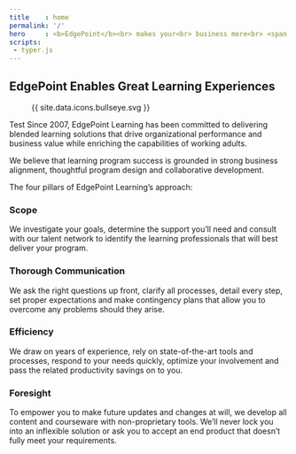 ```yaml
---
title    : home
permalink: '/'
hero     : <b>EdgePoint</b><br> makes your<br> business more<br> <span id='typed'>productive</span>.
scripts:
 - typer.js
---
```

## EdgePoint Enables Great Learning Experiences

<figure class="featuredIcon">{{ site.data.icons.bullseye.svg }}</figure>

Test Since 2007, EdgePoint Learning has been committed to delivering blended learning solutions that drive organizational performance and business value while enriching the capabilities of working adults.

We believe that learning program success is grounded in strong business alignment, thoughtful program design and collaborative development.

The four pillars of EdgePoint Learning’s approach:

### Scope
We investigate your goals, determine the support you’ll need and consult with our talent network to identify the learning professionals that will best deliver your program.

### Thorough Communication
We ask the right questions up front, clarify all processes, detail every step, set proper expectations and make contingency plans that allow you to overcome any problems should they arise.

### Efficiency
We draw on years of experience, rely on state-of-the-art tools and processes, respond to your needs quickly, optimize your involvement and pass the related productivity savings on to you.

### Foresight
To empower you to make future updates and changes at will, we develop all content and courseware with non-proprietary tools. We’ll never lock you into an inflexible solution or ask you to accept an end product that doesn’t fully meet your requirements.
